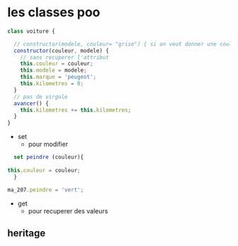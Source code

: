  # les classes poo

```js
class voiture {

  // constructor(modele, couleur= "grise") { si on veut donner une couleur par defaut
  constructor(couleur, modele) {
    // sans recuperer l'attribut
    this.couleur = couleur;
    this.modele = modele;
    this.marque = 'peugeot';
    this.kilometres = 0;
  }
  // pas de virgule
  avancer() {
    this.kilometres += this.kilometres;
  }
}
```

- set
    - pour modifier

```js
  set peindre (couleur){
    
this.couleur = couleur;
  }
  ```


```js
ma_207.peindre = 'vert';
```


- get 
    - pour recuperer des valeurs



## heritage


